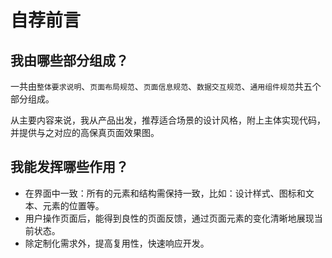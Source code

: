 # 自荐前言

## 我由哪些部分组成？
一共由`整体要求说明`、`页面布局规范`、`页面信息规范`、`数据交互规范`、`通用组件规范`共五个部分组成。

从主要内容来说，我从产品出发，推荐适合场景的设计风格，附上主体实现代码，并提供与之对应的高保真页面效果图。

## 我能发挥哪些作用？
* 在界面中一致：所有的元素和结构需保持一致，比如：设计样式、图标和文本、元素的位置等。
* 用户操作页面后，能得到良性的页面反馈，通过页面元素的变化清晰地展现当前状态。
* 除定制化需求外，提高复用性，快速响应开发。